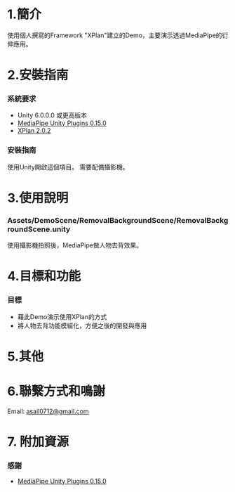 # 1.簡介
使用個人撰寫的Framework "XPlan"建立的Demo，主要演示透過MediaPipe的衍伸應用。
 
# 2.安裝指南
### 系統要求
- Unity 6.0.0.0 或更高版本
- [MediaPipe Unity Plugins 0.15.0](https://github.com/homuler/MediaPipeUnityPlugin)
- [XPlan 2.0.2](https://github.com/asail0712/XPlanDemo)
### 安裝指南
使用Unity開啟這個項目。
需要配備攝影機。
  
# 3.使用說明
### Assets/DemoScene/RemovalBackgroundScene/RemovalBackgroundScene.unity
使用攝影機拍照後，MediaPipe做人物去背效果。
 
# 4.目標和功能
### 目標
- 藉此Demo演示使用XPlan的方式
- 將人物去背功能模組化，方便之後的開發與應用

# 5.其他

# 6.聯繫方式和鳴謝
Email: asail0712@gmail.com

# 7. 附加資源
### 感謝
- [MediaPipe Unity Plugins 0.15.0](https://github.com/homuler/MediaPipeUnityPlugin)
